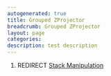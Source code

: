 ```yaml
---
autogenerated: true
title: Grouped ZProjector
breadcrumb: Grouped ZProjector
layout: page
categories: 
description: test description
---
```


1.  REDIRECT [Stack Manipulation](Stack_Manipulation)
